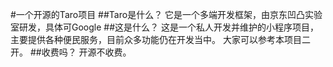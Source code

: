 #一个开源的Taro项目
##Taro是什么？
它是一个多端开发框架，由京东凹凸实验室研发，具体可Google
##这是什么？
这是一个私人开发并维护的小程序项目，主要提供各种便民服务，目前众多功能仍在开发当中。
大家可以参考本项目二开。
##收费吗？
开源不收费。